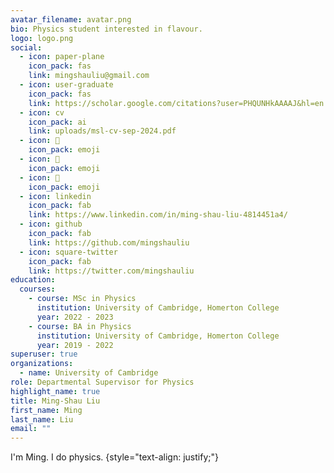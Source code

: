 ```yaml
---
avatar_filename: avatar.png
bio: Physics student interested in flavour.
logo: logo.png
social:
  - icon: paper-plane
    icon_pack: fas
    link: mingshauliu@gmail.com
  - icon: user-graduate
    icon_pack: fas
    link: https://scholar.google.com/citations?user=PHQUNHkAAAAJ&hl=en
  - icon: cv
    icon_pack: ai
    link: uploads/msl-cv-sep-2024.pdf
  - icon: 🦦
    icon_pack: emoji
  - icon: 🦦
    icon_pack: emoji
  - icon: 🦦
    icon_pack: emoji
  - icon: linkedin
    icon_pack: fab
    link: https://www.linkedin.com/in/ming-shau-liu-4814451a4/
  - icon: github
    icon_pack: fab
    link: https://github.com/mingshauliu
  - icon: square-twitter
    icon_pack: fab
    link: https://twitter.com/mingshauliu
education:
  courses:
    - course: MSc in Physics
      institution: University of Cambridge, Homerton College
      year: 2022 - 2023
    - course: BA in Physics
      institution: University of Cambridge, Homerton College
      year: 2019 - 2022
superuser: true
organizations:
  - name: University of Cambridge
role: Departmental Supervisor for Physics
highlight_name: true
title: Ming-Shau Liu
first_name: Ming
last_name: Liu
email: ""
---
```

I'm Ming. I do physics. 
{style="text-align: justify;"}
